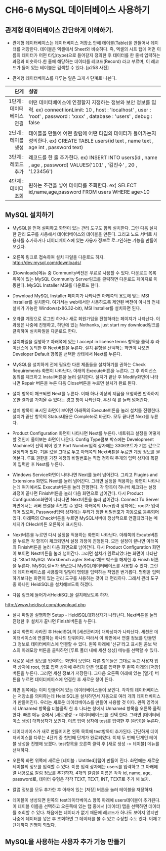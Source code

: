 
# CH6-6 MySQL 데이터베이스 사용하기

## 관계형 데이터베이스 간단하게 이해하기.

- 관계형 데이터베이스는 데이터베이스 저장소 안에 테이블(Table)을 만들어서 데이터를 저장한다. 테이블은 엑셀에서 Sheet와 비슷하다. 즉, 엑셀의 시트 탭에 어떤 이름의 데이터가 어떤 타입(type)으로 들어갈지 정의한 후 데이터를 한 줄씩 입력하는 과정과 비슷하다.한 줄에 해당하는 데이터를 레코드(Record) 라고 부르며, 이 레코드가 들어 있는 테이블은 검색할 수 있다. 
[p258 사진]

- 관계형 데이터베이스를 다루는 일은 크게 4 단계로 나뉜다. 

단계 | 설명
-----:|:-----
1단계 : 데이터베이스 연결 | 어떤 데이터베이스에 연결할지 지정하는 정보와 보안 정보를 입력. ex) connectiionLimit: 10 , host : 'localhost' , user : 'root' , password : 'xxxx' , database : 'users' , debug : false
2단계 : 테이블 생성 | 테이블을 만들어 어떤 칼럼에 어떤 타입의 데이터가 들어가는지 정의한다. ex) CREATE TABLE users(id text , name text , age int , password text)
3단계 : 레코드 추가 | 레코드를 한 줄 추가한다. ex) INSERT INTO users(id , name , age , password) VALUES('101' , '김진수' , 20 , '123456')
4단계 : 데이터 조회 | 원하는 조건을 넣어 데이터를 조회한다. ex) SELECT id,name,age,password FROM users WHERE age>10


## MySQL 설치하기

- MySQL을 먼저 설피하고 화면이 있는 관리 도구도 함께 설치한다. 그런 다음 설치한 관리 도구를 사용해서 데이터베이스와 테이블을 만든다. 그리고 노드 서버로 사용자를 추가하거나 데이터베이스에 있는 사용자 정보로 로그인하는 기능을 만들어 보겠다.


- 오른쪽 링크로 접속하여 설치 파일을 다운로드 하자.
http://dev.mysql.com/downloads/


- [Downloads]메뉴 중 Community버전은 무료로 사용할 수 있다. 다운로드 목록 위쪽에 있는 MySQL Community Server링크를 클릭하면 다운로드 페이지로 이동한다. MySQL Installer MSI를 다운로드 한다.

- Download MySQL Installer 페이지가 나타나면 아래쪽의 용도에 맞는 MSI Installer를 설치한다. 여기서는 web에서만 사용하도록 제안된 버전이 아니라 전체 설치가 가능한 Windows(x86.32-bit), MSI Installer를 설치하면 된다.

- 오라클 계정으로 로그인 하거나 새로 회원가입을 진행하라는 페이지가 나타난다. 이 과정은 나중에 진행하고, 하단에 있는 Nothanks, just start my download링크를 클릭하여 설치파일을 다운로드 한다.

- 설치파일을 실행하고 아래쪽에 있는 I accept in license terms 항목을 클릭 후 라이선스에 동의한 후 Next버튼을 누른다. 설치 유형을 선택하는 화면이 나오면 Developer Default 항목을 선택한 상태에서 Next를 누른다.

- MySQL을 설치하게 전에 필요한 다른 제품들을 설치하기를 권하는 Check Requirements 화면이 나타난다. 아래의 Execute버튼을 누른다. 그 후 라이선스 동의를 체크하고 Install버튼을 눌러 설치한다. 설치가 끝난 후 Modify화면이 나타나면 Repair 버튼을 누른 다음 Close버튼을 누르면 설치가 완료 된다.

- 설치 항목이 체크되면 Next를 누른다. 이때 하나 이상의 제품을 요청하면 만족하지 못한 결과를 가져올 수 있다는 경고 창이 나타난다. 우선 예 를 눌러 넘어간다. 

- 설치 항목이 표시된 화면이 보이면 아래쪽의 Execute버튼을 눌러 설치를 진행한다. 설치가 끝난 항목의 Status내용은 Complete로 바뀐다. 모두 끝나면 Next를 누른다.

- Product Configuration 화면이 나타나면 Next를 누른다. 네트워크 설정을 어떻게 할 것인지 물어보는 화면이 나온다. Config Type콤보 박스에는 Development Machine이 선택 되어 있고 Port Number입력 상자에는 3306포트가 기본 값으로 설정되어 있다. 기본 값을 그대로 두고 아래쪽의 Next버튼을 누르면 계정 정보를 물어본다. 루트 권한을 가진 계정의 비밀번호는 직접 정하여 두개의 입력 상자에 똑같이 입력한 후 Next를 누른다.

- Windows Service화면이 나타나면 Next를 눌러 넘어간다. 그리고 Plugins and Extensions 화면도 Next를 눌러 넘어간다. 그러면 설정을 적용하는 화면이 나타나는데 여기에서도 Execute버튼을 눌러 진행한다. 각 항목이 하나씩 체크되는 설정 과정이 끝나면 Finish버튼을 눌러 다음 화면으로 넘어간다. 다시 Product Configuration화면이 나타나면 Next버튼을 눌러 넘어간다. Connect To Server 화면에서는 서버 연결을 확인할 수 있다. 아래쪽의 User입력 상자에는 root가 입력되어 있으며, Password입력 상자에는 우리가 정한 비밀번호가 자동으로 등록되어 있다. 아래쪽의 Check버튼을 누르면 MySQL서버에 정상적으로 연결되었다는 메세지가 CHeck버튼 오른쪽에 표시된다.

- Next버튼을 누르면 다시 설정을 적용하는 화면이 나타난다. 아럐쪽의 Excute버튼을 누르면 각 항목이 체크되면서 설정 과정이 진행된다. 모든 설정이 끝나면 아래쪽의 Finish버튼을 눌러 다음 화면으로 넘어간다. 다시 Product Configuration 화면이 보이면 Next버튼을 눌러 넘어간다. 그러면 설치가 완료되었다는 화면이 나타난다. 'Start MySQL Workbench agter Setup'체크 박스를 해제한 후 Finish 버튼을 누른다. MySQL설ㅊ가 끝났으니 MySQL데이터베이스를 사용할 수 있다. 그런데 데이터베이스를 사용할때 일일이 명령을 입력하는 작업은 번거롭다. 명령을 입력하기보다는 화면이 있는 관리 도구를 사용하는 것이 더 편리하다. 그래서 관리 도구중 하나인 HeidiSQL을 설치해보도록 하겠다.

- 다음 링크에 들어가서HeidiSQL을 설치해보도록 하자.

http://www.heidisql.com/download.php

- 설치 파일을 실행하면 Setup - HeidiSQL대화상자가 나타난다. Next버튼을 눌러 진행한 후 설치가 끝나면 Finishi버튼을 누른다.

- 설치 화면이 사라진 후 HeidiSQL의 [세션관리자] 대화상자가 나타난다. 세션은 데이터베이스에 연결하는 하나의 단위이다. 따라서 이 화면에서 연결 정보를 만들면 그 정보로 데이터베이스에 연결할 수 있다. 왼쪽 아래에 '신규'라고 표시된 콤보 박스의 아래모양 버튼을 클릭하면 [루트 폴더 내에 세션 생성] 메뉴를 선택할 수 있다.

- 새로운 세션 정보를 입력하는 화면이 보인다. 다른 항목들은 그대로 두고 사용자 입력 상자에 root, 암호 입력 상자에 우리가 만든 암호를 입력한 후 왼쪽 아래의 [저장] 버튼을 누른다. 그러면 세션 정보가 저장된다. 그다음 오른쪽 아래에 있는 [열기] 버튼을 누르면 데이터베이스에 연결한 후 새로운 창이 뜬다.

- 화면 왼쪽에는 이미 만들어져 있는 데이터베이스들이 보인다. 각각의 데이터베이스는 저장소를 의미하는데 HeidiSQL을 설치하면서 자동으로 여러 개의 데이터베이스가 만들어진다. 우리는 새로운 데이터베이스를 만들어 사용할 것 이다. 왼쪽 영역에서 Unnamed 항목을 더블클릭 한 후 나타는 창에서 Unnamed 항목을 오른쪽 클릭 한다. 빠른 메뉴 중에서 [새로생성 -> 데이터베이스]를 선택 한다. 그러면 [데이터베이스 생성] 대화상자가 보인다. 이름 입력 상자에 test를 입력한 후 [확인]을 누른다.

- 데이터베이스가 새로 만들어지면 왼쪽 목록에 test항목이 추가된다. 간단하게 데이터베이스를 다루는 4단계 중 첫번째 단계가 완료되었다. 이제 두 번째 단계인 테이블 생성을 진행해 보겠다. test항목을 오른쪽 클릭 후 [새로 생성 -> 테이블] 메뉴를 선택하자.

- 오른쪽 화면 위쪽에 새로운 [테이블 : Untitled]]탭이 만들어 진다. 화면에는 새로운 테이블의 정보를 입력할 수 있다. 이름 입력 상자에는 users를 입력하고 그 아래에 열 내용으로 칼럼 정보를 추가하자. 4개의 칼럼을 이름은 각각 id, name, age, password로, 데이터 유형은 각각 TEXT, TEXT, INT, TEXT로 추가 해 보자.

- 칼럼 정보를 모두 추가한 후 아래에 있는 [저장] 버튼을 눌러 테이블을 저장하자.

- 테이블이 생성되면 왼쪽의 test데이터베이스 항목 아래에 users테이블이 추가된다. 이 테이블 이름을 선택하고 오른쪽에 있는 탭 중에서 [데이터] 탭을 선택하면 데이터를 조회할 수 있다. 처음에는 데이터가 없기 때문에 레코드가 하나도 보이지 않지만 나중에 데이터를 넣은 후 조회하면 그 데이터를 볼 수 있고 수정할 수도 있다. 이제 2단계까지 진행이 되었다. 





## MySQL을 사용하는 사용자 추가 기능 만들기
